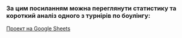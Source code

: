 ### За цим посиланням можна переглянути статистику та короткий аналіз одного з турнірів по боулінгу:
[Проект на Google Sheets](https://docs.google.com/spreadsheets/d/13b2A6fHDtihRZp1XtwtEHVR-D4r03VvMkaiBJn7jXIg/edit?usp=sharing)

